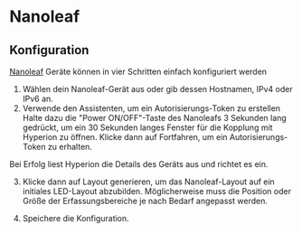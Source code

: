 # Nanoleaf

## Konfiguration

[Nanoleaf](https://Nanoleaf.me/) Geräte können in vier Schritten einfach konfiguriert werden

1. Wählen dein Nanoleaf-Gerät aus oder gib dessen Hostnamen, IPv4 oder IPv6 an.
2. Verwende den Assistenten, um ein Autorisierungs-Token zu erstellen
Halte dazu die "Power ON/OFF"-Taste des Nanoleafs 3 Sekunden lang gedrückt, um ein 30 Sekunden langes Fenster für die Kopplung mit Hyperion zu öffnen.
Klicke dann auf Fortfahren, um ein Autorisierungs-Token zu erhalten.

Bei Erfolg liest Hyperion die Details des Geräts aus und richtet es ein.

3. Klicke dann auf Layout generieren, um das Nanoleaf-Layout auf ein initiales LED-Layout abzubilden.
Möglicherweise muss die Position oder Größe der Erfassungsbereiche je nach Bedarf angepasst werden.

4. Speichere die Konfiguration.
